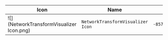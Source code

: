 | Icon | Name | File ID |
| ---  | ---  | ---     |
| ![](NetworkTransformVisualizer Icon.png) | `NetworkTransformVisualizer Icon` | `-8577261112403451339` |
